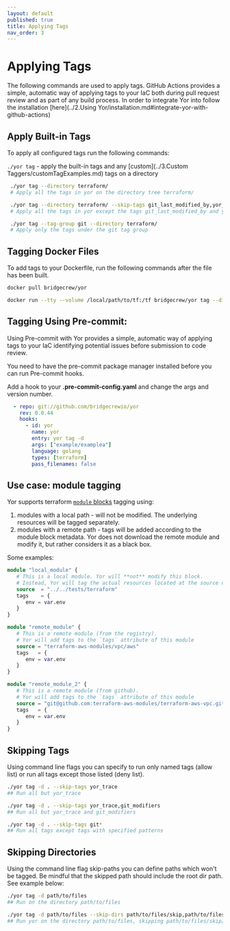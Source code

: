 ```yaml
---
layout: default
published: true
title: Applying Tags
nav_order: 3
---
```

# Applying Tags

The following commands are used to apply tags. GitHub Actions provides a simple, automatic way of applying tags to your IaC 
both during pull request review and as part of any build process. In order to integrate Yor into follow the installation 
[here](../2.Using Yor/installation.md#integrate-yor-with-github-actions)

## Apply Built-in Tags
To apply all configured tags run the following commands:

`./yor tag` - apply the built-in tags and any [custom](../3.Custom Taggers/customTagExamples.md) tags on a directory
   ```sh
    ./yor tag --directory terraform/
    # Apply all the tags in yor on the directory tree terraform/
   
    ./yor tag --directory terraform/ --skip-tags git_last_modified_by,yor_trace
    # Apply all the tags in yor except the tags git_last_modified_by and yor_trace
   
    ./yor tag --tag-group git --directory terraform/
    # Apply only the tags under the git tag group

   ```
## Tagging Docker Files

To add tags to your Dockerfile, run the following commands after the file has been built.
```sh
docker pull bridgecrew/yor

docker run --tty --volume /local/path/to/tf:/tf bridgecrew/yor tag --directory /tf
```

## Tagging Using Pre-commit:
Using Pre-commit with Yor provides a simple, automatic way of applying tags to your IaC identifying potential issues before submission to code review.

You need to have the pre-commit package manager installed before you can run Pre-commit hooks.

Add a hook to your **.pre-commit-config.yaml** and change the args and version number.

```yaml
  - repo: git://github.com/bridgecrewio/yor
    rev: 0.0.44
    hooks:
      - id: yor
        name: yor
        entry: yor tag -d
        args: ["example/examplea"]
        language: golang
        types: [terraform]
        pass_filenames: false
```

## Use case: module tagging
Yor supports terraform [`module` blocks](https://www.terraform.io/docs/language/modules/sources.html) tagging using:
1. modules with a local path - will not be modified. The underlying resources will be tagged separately.
2. modules with a remote path - tags will be added according to the module block metadata.
   Yor does not download the remote module and modify it, but rather considers it as a black box.
   
Some examples:
```terraform
module "local_module" {
   # This is a local module. Yor will **not** modify this block. 
   # Instead, Yor will tag the actual resources located at the source dir that is specified in the module block
   source  = "../../tests/terraform"
   tags    = {
      env = var.env
   }
}

module "remote_module" {
   # This is a remote module (from the registry). 
   # Yor will add tags to the `tags` attribute of this module
   source = "terraform-aws-modules/vpc/aws"
   tags   = {
      env = var.env
   }
}

module "remote_module_2" {
   # This is a remote module (from github). 
   # Yor will add tags to the `tags` attribute of this module
   source = "git@github.com:terraform-aws-modules/terraform-aws-vpc.git"
   tags   = {
      env = var.env
   }
}
```



## Skipping Tags

Using command line flags you can specify to run only named tags (allow list) or run all tags except
those listed (deny list).

```sh
./yor tag -d . --skip-tags yor_trace
## Run all but yor_trace

./yor tag -d . --skip-tags yor_trace,git_modifiers
## Run all but yor_trace and git_modifiers

./yor tag -d . --skip-tags git*
## Run all tags except tags with specified patterns
```

## Skipping Directories

Using the command line flag skip-paths you can define paths which won't be tagged.
Be mindful that the skipped path should include the root dir path. See example below:

```sh
./yor tag -d path/to/files
## Run on the directory path/to/files

./yor tag -d path/to/files --skip-dirs path/to/files/skip,path/to/files/another/skip2
## Run yor on the directory path/to/files, skipping path/to/files/skip/ and path/to/files/another/skip2/

```
